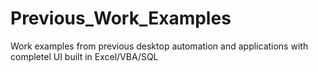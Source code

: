 # Previous_Work_Examples
Work examples from previous desktop automation and applications with completel UI built in Excel/VBA/SQL 
